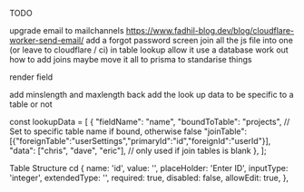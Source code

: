 TODO

upgrade email to mailchannels https://www.fadhil-blog.dev/blog/cloudflare-worker-send-email/
add a forgot password screen
join all the js file into one (or leave to cloudflare / ci)
in table lookup allow it use a database
work out how to add joins maybe move it all to prisma to standarise things

render field

add minslength and maxlength back
add the look up data to be specific to a table or not

const lookupData = [
{
"fieldName": "name",
"boundToTable": "projects", // Set to specific table name if bound, otherwise false
"joinTable": [{"foreignTable":"userSettings","primaryId":"id","foreignId":"userId"}],
"data": ["chris", "dave", "eric"], // only used if join tables is blank
},
];

Table Structure
cd
{
name: 'id',
value: '',
placeHolder: 'Enter ID',
inputType: 'integer',
extendedType: '',
required: true,
disabled: false,
allowEdit: true,
},
